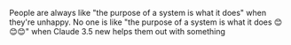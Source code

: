 People are always like "the purpose of a system is what it does" when they're unhappy. No one is like "the purpose of a system is what it does 😊😊😊" when Claude 3.5 new helps them out with something

